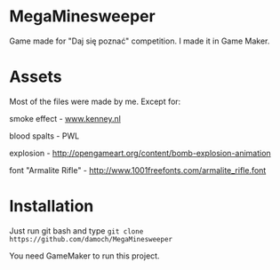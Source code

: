 # MegaMinesweeper
Game made for "Daj się poznać" competition.
I made it in Game Maker.

# Assets
Most of the files were made by me. Except for:

smoke effect - www.kenney.nl

blood spalts - PWL 

explosion - http://opengameart.org/content/bomb-explosion-animation

font "Armalite Rifle" - http://www.1001freefonts.com/armalite_rifle.font

# Installation 
Just run git bash and type `git clone https://github.com/damoch/MegaMinesweeper`

You need GameMaker to run this project.


